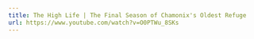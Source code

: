 ```yaml
---
title: The High Life | The Final Season of Chamonix's Oldest Refuge
url: https://www.youtube.com/watch?v=O0PTWu_8SKs
---
```

